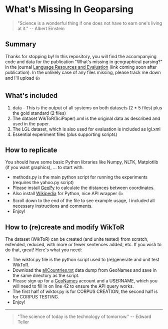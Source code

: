 # What's Missing In Geoparsing

> "Science is a wonderful thing if one does not have to earn one's living at it." -- Albert Einstein

## Summary

Thanks for stopping by! In this repository, you will find the accompanying code and data for the publication "What's missing in geographical parsing?" in the journal [Language Resources and Evaluation](http://link.springer.com/journal/10579) (link coming soon after publication). In the unlikely case of any files missing, please track me down and I'll upload :+1:

## What's included

1. data - This is the output of all systems on both datasets (2 * 5 files) plus the gold standard (2 files) 
2. The dataset WikToR(SciPaper).xml is the original data as described and used in the paper.
3. The LGL dataset, which is also used for evaluation is included as lgl.xml
4. Essential experiment files (plus supporting scripts)

## How to replicate

You should have some basic Python libraries like Numpy, NLTK, Matplotlib (if you want graphics), ... to start with.
* methods.py is the main python script for running the experiments (requires the yahoo.py script)
* Please install [GeoPy](https://pypi.python.org/pypi/geopy/1.11.0) to calculate the distances between coordinates.
* Also install [Wikipedia](https://pypi.python.org/pypi/wikipedia/) for Python, nice API wrapper :+1:
* Scroll down to the end of the file to see example usage, I included all necessary instructions and comments. 
* Enjoy!

## How to (re)create and modify WikToR

The dataset (WikToR) can be created (and unite tested) from scratch, extended, reduced, with more or fewer sentences added, etc. If you wish to do that, great! Here's what you need:
* The wiktor.py file is the python script used to (re)generate and unit test WikToR.
* Download the [allCountries.txt](http://download.geonames.org/export/dump/) data dump from GeoNames and save in the same directory as the script.
* Please sign up for a [GeoNames](http://www.geonames.org/login) account and a USERNAME, which you will need to fill in on line 42 to ensure the API query works.
* The first half of wiktor.py is for CORPUS CREATION, the second half is for CORPUS TESTING.
* Enjoy!

---
> "The science of today is the technology of tomorrow." -- Edward Teller
